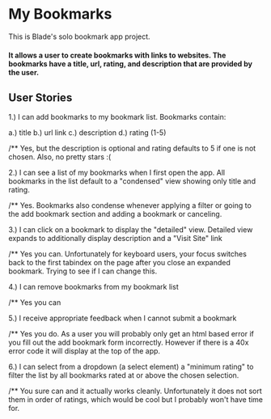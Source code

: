 # My Bookmarks

This is Blade's solo bookmark app project.  

#### It allows a user to create bookmarks with links to websites.  The bookmarks have a title, url, rating, and description that are provided by the user.


## User Stories

1.) I can add bookmarks to my bookmark list. Bookmarks contain:

  a.) title
  b.) url link
  c.) description
  d.) rating (1-5)

/** Yes, but the description is optional and rating defaults to 5 if
one is not chosen.  Also, no pretty stars :(


2.) I can see a list of my bookmarks when I first open the app.
All bookmarks in the list default to a "condensed" view showing only title and rating.

/** Yes.  Bookmarks also condense whenever applying a filter or going to the
add bookmark section and adding a bookmark or canceling.

3.) I can click on a bookmark to display the "detailed" view.
Detailed view expands to additionally display description and a 
"Visit Site" link

/** Yes you can.  Unfortunately for keyboard users, your focus switches back
to the first tabindex on the page after you close an expanded bookmark.  Trying to see if I can change this.

4.) I can remove bookmarks from my bookmark list

/** Yes you can

5.) I receive appropriate feedback when I cannot submit a bookmark

/** Yes you do.  As a user you will probably only get an html based error if you fill out the add bookmark form incorrectly.  However if there is a 40x error code
it will display at the top of the app.


6.) I can select from a dropdown (a select element) a "minimum rating" to filter the list by all bookmarks rated at or above the chosen selection.  <br />


/** You sure can and it actually works cleanly.  Unfortunately it does not sort them in order of ratings, which would be cool but I probably won't have time for.    


